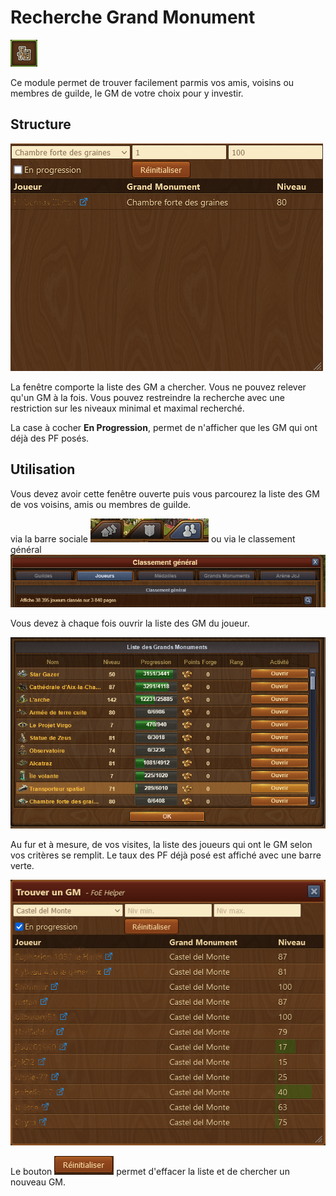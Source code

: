 # Recherche Grand Monument

![Icône](./.images/icon_001.png) 

Ce module permet de trouver facilement parmis vos amis, voisins ou membres de guilde, le GM de votre choix pour y investir.
## Structure

![Structure](./.images/structure.png)

La fenêtre comporte la liste des GM a chercher. Vous ne pouvez relever qu'un GM à la fois. Vous pouvez restreindre la recherche avec une restriction sur les niveaux minimal et maximal recherché.

La case à cocher **En Progression**, permet de n'afficher que les GM qui ont déjà des PF posés.

## Utilisation

Vous devez avoir cette fenêtre ouverte puis vous parcourez la liste des GM de vos voisins, amis ou membres de guilde.

via la barre sociale ![](./.images/barre_sociale.png) ou via le classement général ![](./.images/classement.png)

Vous devez à chaque fois ouvrir la liste des GM du joueur.

![Liste des GM](./.images/liste_gm.png)

Au fur et à  mesure, de vos visites, la liste des joueurs qui ont le GM selon vos critères se remplit.
Le taux des PF déjà posé est affiché avec une barre verte.

![Liste des GM trouvés](./.images/Liste_trouvee.png)


Le bouton ![](./.images/reinitialiser.png) permet d'effacer la liste et de chercher un nouveau GM.